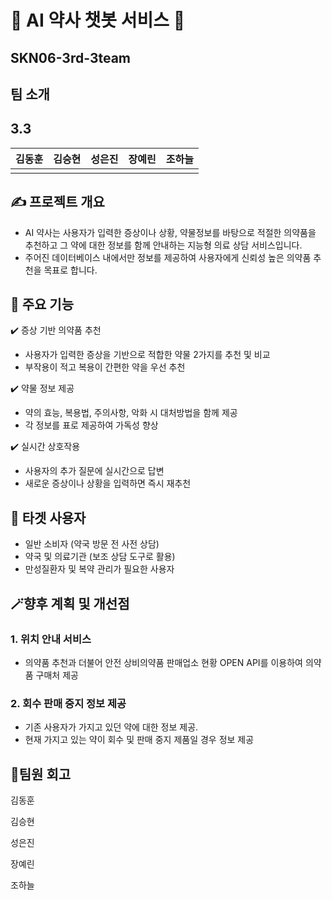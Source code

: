 # :pill: AI 약사 챗봇 서비스 :pill:
## SKN06-3rd-3team

## 팀 소개
## 3.3

| 김동훈 | 김승현 | 성은진 | 장예린 | 조하늘 |
|:--------------------:|:--------------------:|:--------------------:|:--------------------:|:--------------------:|
| | | | | |

## ✍️ 프로젝트 개요 
- AI 약사는 사용자가 입력한 증상이나 상황, 약물정보를 바탕으로 적절한 의약품을 추천하고 그 약에 대한 정보를 함께 안내하는 지능형 의료 상담 서비스입니다.
- 주어진 데이터베이스 내에서만 정보를 제공하여 사용자에게 신뢰성 높은 의약품 추천을 목표로 합니다.


## 📝 주요 기능
✔️ 증상 기반 의약품 추천
- 사용자가 입력한 증상을 기반으로 적합한 약물 2가지를 추천 및 비교
- 부작용이 적고 복용이 간편한 약을 우선 추천

✔️ 약물 정보 제공
- 약의 효능, 복용법, 주의사항, 악화 시 대처방법을 함께 제공
- 각 정보를 표로 제공하여 가독성 향상

✔️ 실시간 상호작용
- 사용자의 추가 질문에 실시간으로 답변
- 새로운 증상이나 상황을 입력하면 즉시 재추천 

## 🎯 **타겟 사용자**
- 일반 소비자 (약국 방문 전 사전 상담)
- 약국 및 의료기관 (보조 상담 도구로 활용)
- 만성질환자 및 복약 관리가 필요한 사용자


## 🪄향후 계획 및 개선점
### 1. 위치 안내 서비스
- 의약품 추천과 더불어 안전 상비의약품 판매업소 현황 OPEN API를 이용하여 의약품 구매처 제공

### 2. 회수 판매 중지 정보 제공
- 기존 사용자가 가지고 있던 약에 대한 정보 제공.
- 현재 가지고 있는 약이 회수 및 판매 중지 제품일 경우 정보 제공


## 💭팀원 회고
김동훈
>
김승현
>
성은진
>
장예린
>
조하늘
>

